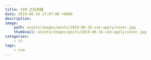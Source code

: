 ```yaml
---
title: VIM 之应用篇
date: 2019-06-16 17:07:00 +0800
description: 
image:      
    path: assets/images/posts/2019-06-16-vim-apply/cover.jpg 
    thumbnail: assets/images/posts/2019-06-16-vim-apply/cover.jpg 
categories: 
    - it
tags:
    - vim
---
```


